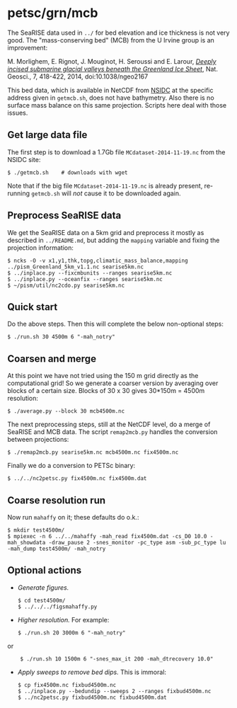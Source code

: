 petsc/grn/mcb
=============

The SeaRISE data used in `../` for bed elevation and ice thickness is not very
good.  The "mass-conserving bed" (MCB) from the U Irvine group is an improvement:

M. Morlighem, E. Rignot, J. Mouginot, H. Seroussi and E. Larour,
[_Deeply incised submarine glacial valleys beneath the Greenland Ice Sheet_](http://www.nature.com/ngeo/journal/vaop/ncurrent/full/ngeo2167.html),
Nat. Geosci., 7, 418-422, 2014, doi:10.1038/ngeo2167

This bed data, which is available in NetCDF from
[NSIDC](https://nsidc.org/data)
at the specific address given in `getmcb.sh`, does not have bathymetry.  Also
there is no surface mass balance on this same projection.  Scripts here deal
with those issues.


Get large data file
-------------------

The first step is to download a 1.7Gb file `MCdataset-2014-11-19.nc` from the
NSIDC site:

    $ ./getmcb.sh    # downloads with wget

Note that if the big file `MCdataset-2014-11-19.nc` is already present,
re-running `getmcb.sh` will _not_ cause it to be downloaded again.


Preprocess SeaRISE data
-----------------------

We get the SeaRISE data on a 5km grid and preprocess it mostly as described in
`../README.md`, but adding the `mapping` variable and fixing the projection
information:

    $ ncks -O -v x1,y1,thk,topg,climatic_mass_balance,mapping ../pism_Greenland_5km_v1.1.nc searise5km.nc
    $ ../inplace.py --fixcmbunits --ranges searise5km.nc
    $ ../inplace.py --oceanfix --ranges searise5km.nc
    $ ~/pism/util/nc2cdo.py searise5km.nc


Quick start
-----------

Do the above steps.  Then this will complete the below non-optional steps:

    $ ./run.sh 30 4500m 6 "-mah_notry"


Coarsen and merge
-----------------

At this point we have not tried using the 150 m grid directly as the
computational grid!  So we generate a coarser version by averaging over blocks
of a certain size.  Blocks of 30 x 30 gives 30*150m = 4500m resolution:

    $ ./average.py --block 30 mcb4500m.nc

The next preprocessing steps, still at the NetCDF level, do a merge of SeaRISE
and MCB data.  The script `remap2mcb.py` handles the conversion between
projections:

    $ ./remap2mcb.py searise5km.nc mcb4500m.nc fix4500m.nc

Finally we do a conversion to PETSc binary:

    $ ../../nc2petsc.py fix4500m.nc fix4500m.dat


Coarse resolution run
---------------------

Now run `mahaffy` on it; these defaults do o.k.:

    $ mkdir test4500m/
    $ mpiexec -n 6 ../../mahaffy -mah_read fix4500m.dat -cs_D0 10.0 -mah_showdata -draw_pause 2 -snes_monitor -pc_type asm -sub_pc_type lu -mah_dump test4500m/ -mah_notry


Optional actions
-----------------

  * _Generate figures._

        $ cd test4500m/
        $ ../../../figsmahaffy.py

  * _Higher resolution._  For example:

        $ ./run.sh 20 3000m 6 "-mah_notry"

  or

        $ ./run.sh 10 1500m 6 "-snes_max_it 200 -mah_dtrecovery 10.0"

  * _Apply sweeps to remove bed dips._  This is immoral:

        $ cp fix4500m.nc fixbud4500m.nc
        $ ../inplace.py --bedundip --sweeps 2 --ranges fixbud4500m.nc
        $ ../nc2petsc.py fixbud4500m.nc fixbud4500m.dat

